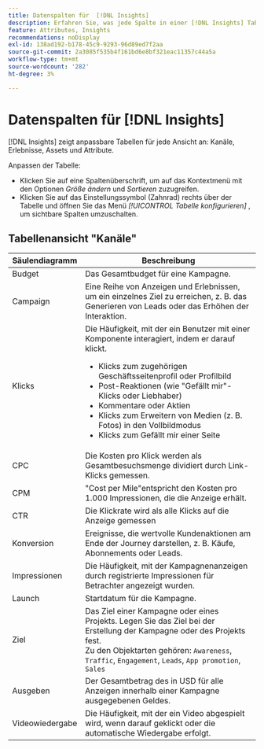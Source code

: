 ```yaml
---
title: Datenspalten für  [!DNL Insights]
description: Erfahren Sie, was jede Spalte in einer [!DNL Insights] Tabelle in GenStudio für Performance Marketers darstellt.
feature: Attributes, Insights
recommendations: noDisplay
exl-id: 138ad192-b178-45c9-9293-96d89ed7f2aa
source-git-commit: 2a3085f535b4f161bd6e8bf321eac11357c44a5a
workflow-type: tm+mt
source-wordcount: '282'
ht-degree: 3%

---
```


# Datenspalten für [!DNL Insights]

[!DNL Insights] zeigt anpassbare Tabellen für jede Ansicht an: Kanäle, Erlebnisse, Assets und Attribute.

Anpassen der Tabelle:

- Klicken Sie auf eine Spaltenüberschrift, um auf das Kontextmenü mit den Optionen _Größe ändern_ und _Sortieren_ zuzugreifen.
- Klicken Sie auf das Einstellungssymbol (Zahnrad) rechts über der Tabelle und öffnen Sie das Menü _[!UICONTROL Tabelle konfigurieren]_ , um sichtbare Spalten umzuschalten.

## Tabellenansicht &quot;Kanäle&quot;

| Säulendiagramm | Beschreibung |
| ----------- | ------------ |
| Budget | Das Gesamtbudget für eine Kampagne. |
| Campaign | Eine Reihe von Anzeigen und Erlebnissen, um ein einzelnes Ziel zu erreichen, z. B. das Generieren von Leads oder das Erhöhen der Interaktion. |
| Klicks | Die Häufigkeit, mit der ein Benutzer mit einer Komponente interagiert, indem er darauf klickt.<ul><li>Klicks zum zugehörigen Geschäftsseitenprofil oder Profilbild</li><li>Post-Reaktionen (wie &quot;Gefällt mir&quot;-Klicks oder Liebhaber)</li><li>Kommentare oder Aktien</li><li>Klicks zum Erweitern von Medien (z. B. Fotos) in den Vollbildmodus</li><li>Klicks zum Gefällt mir einer Seite</li></ul> |
| CPC | Die Kosten pro Klick werden als Gesamtbesuchsmenge dividiert durch Link-Klicks gemessen. |
| CPM | &quot;Cost per Mile&quot;entspricht den Kosten pro 1.000 Impressionen, die die Anzeige erhält. |
| CTR | Die Klickrate wird als alle Klicks auf die Anzeige gemessen |
| Konversion | Ereignisse, die wertvolle Kundenaktionen am Ende der Journey darstellen, z. B. Käufe, Abonnements oder Leads. |
| Impressionen | Die Häufigkeit, mit der Kampagnenanzeigen durch registrierte Impressionen für Betrachter angezeigt wurden. |
| Launch | Startdatum für die Kampagne. |
| Ziel | Das Ziel einer Kampagne oder eines Projekts. Legen Sie das Ziel bei der Erstellung der Kampagne oder des Projekts fest.<br>Zu den Objektarten gehören: `Awareness`, `Traffic`, `Engagement`, `Leads`, `App promotion`, `Sales` |
| Ausgeben | Der Gesamtbetrag des in USD für alle Anzeigen innerhalb einer Kampagne ausgegebenen Geldes. |
| Videowiedergabe | Die Häufigkeit, mit der ein Video abgespielt wird, wenn darauf geklickt oder die automatische Wiedergabe erfolgt. |
